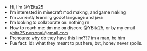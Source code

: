 -  Hi, I’m @YBita25
-  I’m interested in minecraft mod making, and game making
-  I’m currently learning godot language and java
-  I’m looking to collaborate on: nothing rn
-  How to reach me: dm me on discord @YBita25, or by my email ybita25.personal@gmail.com
-  Pronouns: why do they have this line??? im a man, he him
-  Fun fact: idk what they meant to put here, but, honey never spoils.

<!---
YBita25/YBita25 is a ✨ special ✨ repository because its `README.md` (this file) appears on your GitHub profile.
You can click the Preview link to take a look at your changes.
--->

